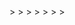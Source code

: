 <!DOCTYPE html>
<html>
  <head>
    <meta charset="utf-8">
    <title>Ashimmersion and Crescent Dawn's Showcase!</title>
    <meta name="description" content="A-Frame Prototype">
    <script src="https://aframe.io/releases/1.4.2/aframe.min.js"></script>
    <script src="https://unpkg.com/aframe-effects@^1.0.0/dist/aframe-effects.min.js"></script>
    <script src="https://unpkg.com/aframe-extras@6.1.1/dist/aframe-extras.min.js"></script>
    <script src="https://unpkg.com/aframe-effects@^1.0.0/dist/aframe-effects.min.js"></script>
    <meta name="viewport" content="width=device-width, initial-scale=1.0">
  </head>
  <body>
    <a-scene
      vr-mode-ui="enabled: true"
      webxr="optionalFeatures: hit-test, local-floor; requiredFeatures: local-floor"
      background="color: #001a33"
      shadow="type: pcsoft"
      effects="bloom"
      effects__bloom="strength: 1.5; radius: .5; threshold: 0.2"
      fog="type: linear; color: #ffffff"
>
      <!-- Lighting -->
      <a-light type="ambient" color="#ffffff" intensity="0.1"></a-light>
      <a-light type="directional" color="#ffffff" intensity="0.1" position="5 10 7" castShadow="true"></a-light>
      <a-light type="point" intensity="0.1" position="0 5 0" distance="30"></a-light>
>
      <!-- Sky -->
      <a-sky src="models/Screenshot 2025-03-22 184201.png" rotation="0 -90 -90"></a-sky>
>
      <!-- Ground -->
      <a-plane rotation="-90 0 0" width="50" height="50" color="#a9a9a9" shadow="receive: true"></a-plane>
>      
      <!-- Player Rig (works for Desktop, Mobile & VR) -->
      <a-entity id="player" movement-controls position="0 1.6 4">
        <!-- Head / Camera -->
        <a-entity camera look-controls wasd-controls></a-entity>
>
        <!-- VR Controllers -->
        <a-entity laser-controls="hand: left"></a-entity>
        <a-entity laser-controls="hand: right"></a-entity>
      </a-entity>
>
      <!-- Camera -->
      <a-entity position="0 1.6 4">
        <a-camera wasd-controls-enabled="true" look-controls-enabled="true"></a-camera>
      </a-entity>
>
      <!-- Assets -->
      <a-assets>
        <a-asset-item id="db7" src="models/DB7 MOD1.glb"></a-asset-item>
        <a-asset-item id="ds11nt" src="models/DS-011 NEWTYPE.glb"></a-asset-item>
        <a-asset-item id="dt67" src="models/DT-67 Alpha MOD2.glb"></a-asset-item>
        <a-asset-item id="s1" src="models/sign1.glb"></a-asset-item>
        <a-asset-item id="hypnos" src="models/HYPNOSlower.glb"></a-asset-item>
        <a-asset-item id="arios" src="models/CD-ARIOSF2.glb"></a-asset-item>
        <a-asset-item id="dresst1" src="models/GC-AT-N2.glb"></a-asset-item>
      </a-assets>
>
      <!-- Models -->
      <a-entity gltf-model="#db7" position="-3 0 0" scale="2 2 2"></a-entity>
      <a-entity gltf-model="#ds11nt" position="0 0 0" scale="2 2 2"></a-entity>
      <a-entity gltf-model="#dt67" position="3 0 0" scale="2 2 2"></a-entity>
      <a-entity gltf-model="#s1" position="6 0 0" scale="1 1 1"></a-entity>
      <a-entity gltf-model="#hypnos" position="-6 0 0" scale="2 2 2"></a-entity>
      <a-entity gltf-model="#arios" position="-9 0 0" scale="2 2 2"></a-entity>
      <a-entity gltf-model="#dresst1" position="-12 0 0" scale="2 2 2"></a-entity>
    </a-scene>
  </body>
</html>

